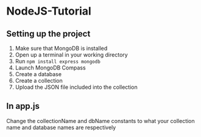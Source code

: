 # NodeJS-Tutorial
## Setting up the project
1. Make sure that MongoDB is installed
2. Open up a terminal in your working directory
3. Run ```npm install express mongodb```
4. Launch MongoDB Compass
5. Create a database 
6. Create a collection
7. Upload the JSON file included into the collection

## In app.js
Change the collectionName and dbName constants to what your collection name and database names are respectively
